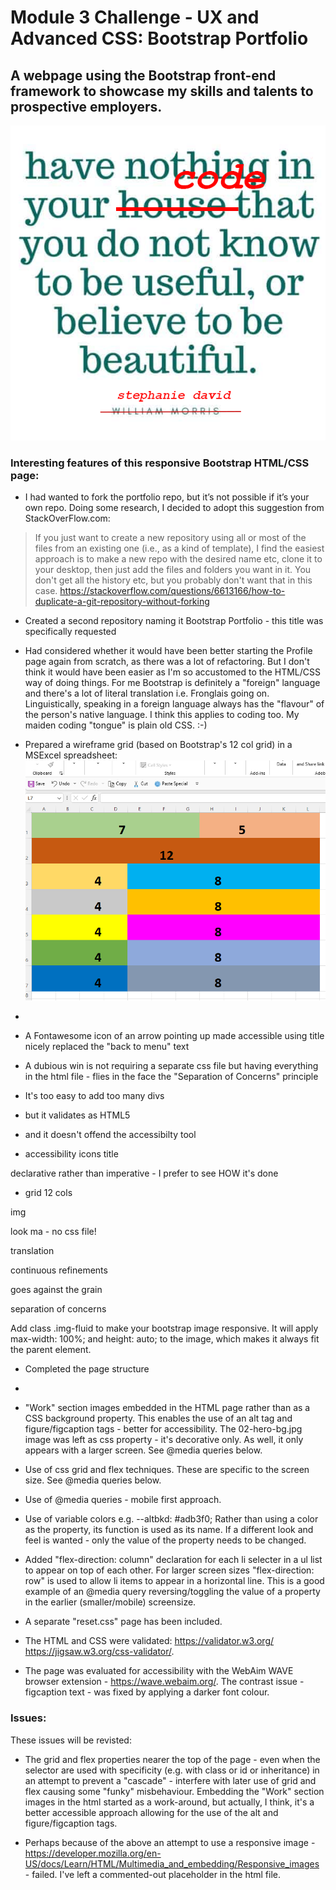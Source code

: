 # Module 3 Challenge - UX and Advanced CSS: Bootstrap Portfolio

## A webpage using the Bootstrap front-end framework to showcase my skills and talents to prospective employers.

![William Morris - Have nothing in your house/code that you do not know to be useful or believe to be beautiful](images/morris.png)

### Interesting features of this responsive Bootstrap HTML/CSS page:

* I had wanted to fork the portfolio repo, but it’s not possible if it’s your own repo. Doing some research, I decided to adopt this suggestion from StackOverFlow.com:
> If you just want to create a new repository using all or most of the files from an existing one (i.e., as a kind of template), I find the easiest approach is to make a new repo with the desired name etc, clone it to your desktop, then just add the files and folders you want in it.
> You don't get all the history etc, but you probably don't want that in this case.
https://stackoverflow.com/questions/6613166/how-to-duplicate-a-git-repository-without-forking

* Created a second repository naming it Bootstrap Portfolio - this title was specifically requested

* Had considered whether it would have been better starting the Profile page again from scratch, as there was a lot of refactoring. But I don't think it would have been easier as I'm so accustomed to the HTML/CSS way of doing things. For me Bootstrap is definitely a "foreign" language and there's a lot of literal translation i.e. Fronglais going on. Linguistically, speaking in a foreign language always has the "flavour" of the person's native language. I think this applies to coding too. My maiden coding "tongue" is plain old CSS. :-) 

* Prepared a wireframe grid (based on Bootstrap's 12 col grid) in a MSExcel spreadsheet:
  ![MSExcel wireframe grid ](images/wireframe.png)
* 
* A Fontawesome icon of an arrow pointing up made accessible using title nicely replaced the "back to menu" text 

* A dubious win is not requiring a separate css file but having everything in the html file - flies in the face the "Separation of Concerns" principle

* It's too easy to add too many divs

* but it validates as HTML5

* and it doesn't offend the accessibilty tool

* accessibility icons title


declarative rather than imperative - I prefer to see HOW it's done

* grid 12 cols

img

look ma - no css file!

translation 

continuous refinements

goes against the grain

separation of concerns

Add class .img-fluid to make your bootstrap image responsive. It will apply max-width: 100%; and height: auto; to the image, which makes it always fit the parent element. 


  
* Completed the page structure


* 
* "Work" section images embedded in the HTML page rather than as a CSS background property. This enables the use of an alt tag and figure/figcaption tags - better for accessibility. The 02-hero-bg.jpg image was left as css property - it's decorative only. As well, it only appears with a larger screen. See @media queries below.

* Use of css grid and flex techniques. These are specific to the screen size.  See @media queries below.

* Use of @media queries - mobile first approach.

* Use of variable colors e.g. --altbkd: #adb3f0; Rather than using a color as the property, its function is used as its name. If a different look and feel is wanted - only the value of the property needs to be changed.

* Added "flex-direction: column" declaration for each li selecter in a ul list to appear on top of each other. For larger screen sizes "flex-direction: row" is used to allow li items to appear in a horizontal line. This is a good example of an @media query reversing/toggling the value of a property in the earlier (smaller/mobile) screensize.

* A separate "reset.css" page has been included.

* The HTML and CSS were validated: https://validator.w3.org/ https://jigsaw.w3.org/css-validator/.

* The page was evaluated for accessibility with the WebAim WAVE browser extension - https://wave.webaim.org/. The contrast issue - figcaption text - was fixed by applying a darker font colour.
  
### Issues:

These issues will be revisted:

* The grid and flex properties nearer the top of the page - even when the selector are used with specificity (e.g. with class or id or inheritance) in an attempt to prevent a "cascade" - interfere with later use of grid and flex causing some "funky" misbehaviour. Embedding the "Work" section images in the html started as a work-around, but actually, I think, it's a better accessible approach allowing for the use of the alt and figure/figcaption tags.
  
* Perhaps because of the above an attempt to use a responsive image - https://developer.mozilla.org/en-US/docs/Learn/HTML/Multimedia_and_embedding/Responsive_images - failed. I've left a commented-out placeholder in the html file.


